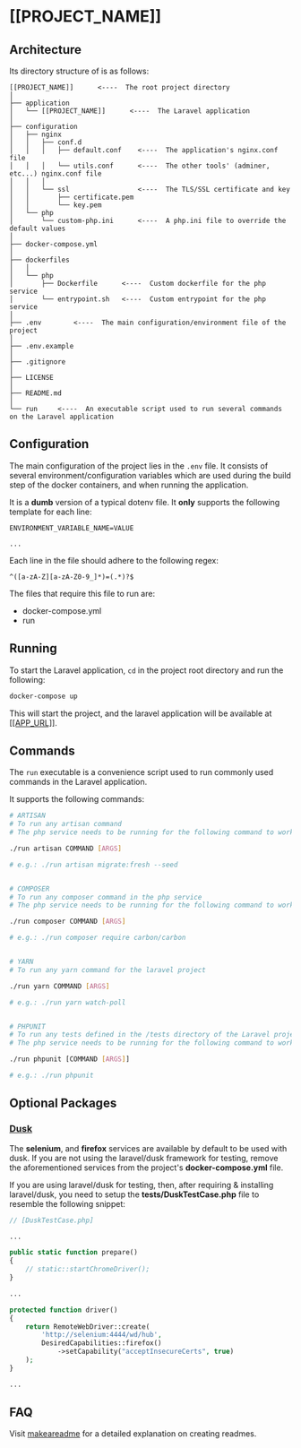 # [[PROJECT_NAME]]

## Architecture

Its directory structure of is as follows:

```
[[PROJECT_NAME]]      <----  The root project directory
│
├── application
│   └── [[PROJECT_NAME]]      <----  The Laravel application
│
├── configuration
│   ├── nginx
│   │   ├── conf.d
│   │   │   ├── default.conf    <----  The application's nginx.conf file
│   │   │   └── utils.conf      <----  The other tools' (adminer, etc...) nginx.conf file
│   │   │
│   │   └── ssl                 <----  The TLS/SSL certificate and key
│   │       ├── certificate.pem
│   │       └── key.pem
│   └── php
│       └── custom-php.ini      <----  A php.ini file to override the default values
│
├── docker-compose.yml
│
├── dockerfiles
│   │
│   └── php
│       ├── Dockerfile      <----  Custom dockerfile for the php service
│       └── entrypoint.sh   <----  Custom entrypoint for the php service
│
├── .env        <----  The main configuration/environment file of the project
│
├── .env.example
│
├── .gitignore
│
├── LICENSE
│
├── README.md
│
└── run     <----  An executable script used to run several commands on the Laravel application
```

## Configuration

The main configuration of the project lies in the ```.env``` file.
It consists of several environment/configuration variables which are used during the build step of the docker
containers, and when running the application.

It is a **dumb** version of a typical dotenv file. It **only** supports the following template for each line:

```env
ENVIRONMENT_VARIABLE_NAME=VALUE

...
```

Each line in the file should adhere to the following regex:

```regex
^([a-zA-Z][a-zA-Z0-9_]*)=(.*)?$
```

The files that require this file to run are:

* docker-compose.yml
* run

## Running

To start the Laravel application, ```cd``` in the project root directory and run the following:

```sh
docker-compose up
```

This will start the project, and the laravel application will be available at [[[APP_URL]]]([[APP_URL]]).

## Commands

The ```run``` executable is a convenience script used to run commonly used commands in the Laravel application.

It supports the following commands:

```sh
# ARTISAN
# To run any artisan command
# The php service needs to be running for the following command to work

./run artisan COMMAND [ARGS]

# e.g.: ./run artisan migrate:fresh --seed


# COMPOSER
# To run any composer command in the php service
# The php service needs to be running for the following command to work

./run composer COMMAND [ARGS]

# e.g.: ./run composer require carbon/carbon


# YARN
# To run any yarn command for the laravel project

./run yarn COMMAND [ARGS]

# e.g.: ./run yarn watch-poll


# PHPUNIT
# To run any tests defined in the /tests directory of the Laravel project
# The php service needs to be running for the following command to work

./run phpunit [COMMAND [ARGS]]

# e.g.: ./run phpunit
```

## Optional Packages

### [Dusk](https://laravel.com/docs/master/dusk)

The **selenium**, and **firefox** services are available by default to be used with dusk. If you are not using the
laravel/dusk framework for testing, remove the aforementioned services from the project's **docker-compose.yml** file.

If you are using laravel/dusk for testing, then, after requiring & installing laravel/dusk, you need to setup the
**tests/DuskTestCase.php** file to resemble the following snippet:

```php
// [DuskTestCase.php]

...

public static function prepare()
{
    // static::startChromeDriver();
}

...

protected function driver()
{
    return RemoteWebDriver::create(
        'http://selenium:4444/wd/hub',
        DesiredCapabilities::firefox()
            ->setCapability("acceptInsecureCerts", true)
    );
}

...
```

## FAQ

Visit [makeareadme](https://www.makeareadme.com) for a detailed explanation on creating readmes.
